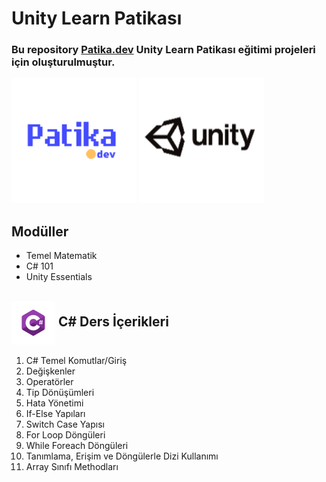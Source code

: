 # **Unity Learn Patikası**
### Bu repository [Patika.dev](https://www.patika.dev) Unity Learn Patikası eğitimi projeleri için oluşturulmuştur.

<p float="left">
  <img src="logos\patika.png" width="200"/>
  <img src="logos\unity.png" width="200" /> 
</p>

## **Modüller**
- Temel Matematik
- C# 101
- Unity Essentials

##  [<img align="center" width="70px" src="logos\Csharp_Logo.png" />]() **C# Ders İçerikleri**  

1. C# Temel Komutlar/Giriş
2. Değişkenler
3. Operatörler
4. Tip Dönüşümleri
5. Hata Yönetimi
6. If-Else Yapıları
7. Switch Case Yapısı
8. For Loop Döngüleri
9. While Foreach Döngüleri
10. Tanımlama, Erişim ve Döngülerle Dizi Kullanımı
11. Array Sınıfı Methodları




















